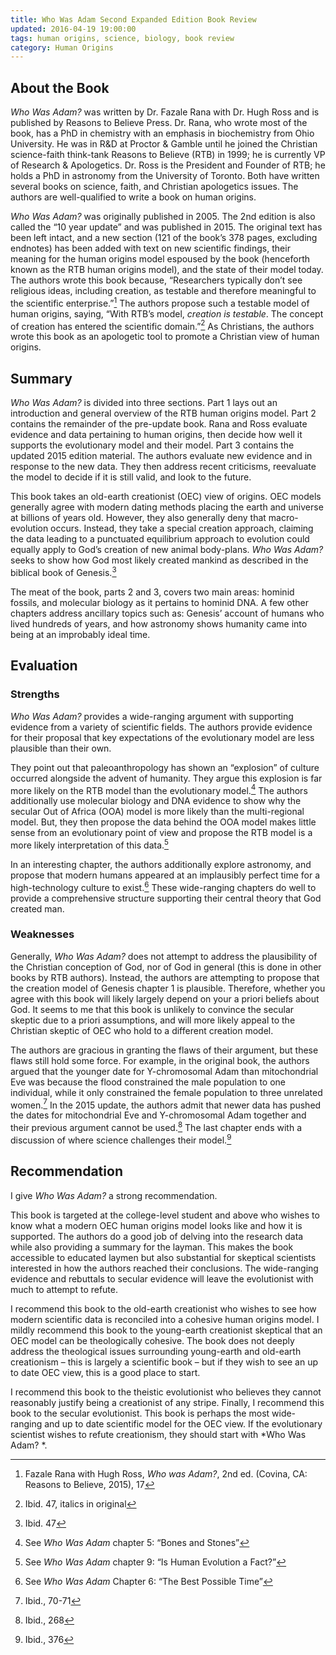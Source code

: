 ```yaml
---
title: Who Was Adam Second Expanded Edition Book Review
updated: 2016-04-19 19:00:00
tags: human origins, science, biology, book review
category: Human Origins
---
```


## About the Book
*Who Was Adam?* was written by Dr. Fazale Rana with Dr. Hugh Ross and is published by Reasons to Believe Press. Dr. Rana, who wrote most of the book, has a PhD in chemistry with an emphasis in biochemistry from Ohio University. He was in R&D at Proctor & Gamble until he joined the Christian science-faith think-tank Reasons to Believe (RTB) in 1999; he is currently VP of Research & Apologetics. Dr. Ross is the President and Founder of RTB; he holds a PhD in astronomy from the University of Toronto. Both have written several books on science, faith, and Christian apologetics issues. The authors are well-qualified to write a book on human origins.

*Who Was Adam?* was originally published in 2005. The 2nd edition is also called the “10 year update” and was published in 2015. The original text has been left intact, and a new section (121 of the book’s 378 pages, excluding endnotes) has been added with text on new scientific findings, their meaning for the human origins model espoused by the book (henceforth known as the RTB human origins model), and the state of their model today. The authors wrote this book because, “Researchers typically don’t see religious ideas, including creation, as testable and therefore meaningful to the scientific enterprise.”[^1] The authors propose such a testable model of human origins, saying, “With RTB’s model, *creation is testable*. The concept of creation has entered the scientific domain.”[^2] As Christians, the authors wrote this book as an apologetic tool to promote a Christian view of human origins.

## Summary
*Who Was Adam?* is divided into three sections. Part 1 lays out an introduction and general overview of the RTB human origins model. Part 2 contains the remainder of the pre-update book. Rana and Ross evaluate evidence and data pertaining to human origins, then decide how well it supports the evolutionary model and their model. Part 3 contains the updated 2015 edition material. The authors evaluate new evidence and in response to the new data. They then address recent criticisms, reevaluate the model to decide if it is still valid, and look to the future.

This book takes an old-earth creationist (OEC) view of origins. OEC models generally agree with modern dating methods placing the earth and universe at billions of years old. However, they also generally deny that macro-evolution occurs. Instead, they take a special creation approach, claiming the data leading to a punctuated equilibrium approach to evolution could equally apply to God’s creation of new animal body-plans. *Who Was Adam?* seeks to show how God most likely created mankind as described in the biblical book of Genesis.[^3]

The meat of the book, parts 2 and 3, covers two main areas: hominid fossils, and molecular biology as it pertains to hominid DNA. A few other chapters address ancillary topics such as: Genesis’ account of humans who lived hundreds of years, and how astronomy shows humanity came into being at an improbably ideal time.

## Evaluation
### Strengths
*Who Was Adam?* provides a wide-ranging argument with supporting evidence from a variety of scientific fields. The authors provide evidence for their proposal that key expectations of the evolutionary model are less plausible than their own.

They point out that paleoanthropology has shown an “explosion” of culture occurred alongside the advent of humanity. They argue this explosion is far more likely on the RTB model than the evolutionary model.[^4] The authors additionally use molecular biology and DNA evidence to show why the secular Out of Africa (OOA) model is more likely than the multi-regional model. But, they then propose the data behind the OOA model makes little sense from an evolutionary point of view and propose the RTB model is a more likely interpretation of this data.[^5]

In an interesting chapter, the authors additionally explore astronomy, and propose that modern humans appeared at an implausibly perfect time for a high-technology culture to exist.[^6] These wide-ranging chapters do well to provide a comprehensive structure supporting their central theory that God created man.

### Weaknesses
Generally, *Who Was Adam?* does not attempt to address the plausibility of the Christian conception of God, nor of God in general (this is done in other books by RTB authors). Instead, the authors are attempting to propose that the creation model of Genesis chapter 1 is plausible. Therefore, whether you agree with this book will likely largely depend on your a priori beliefs about God. It seems to me that this book is unlikely to convince the secular skeptic due to a priori assumptions, and will more likely appeal to the Christian skeptic of OEC who hold to a different creation model.

The authors are gracious in granting the flaws of their argument, but these flaws still hold some force. For example, in the original book, the authors argued that the younger date for Y-chromosomal Adam than mitochondrial Eve was because the flood constrained the male population to one individual, while it only constrained the female population to three unrelated women.[^7] In the 2015 update, the authors admit that newer data has pushed the dates for mitochondrial Eve and Y-chromosomal Adam together and their previous argument cannot be used.[^8] The last chapter ends with a discussion of where science challenges their model.[^9]

## Recommendation
I give *Who Was Adam?* a strong recommendation.

This book is targeted at the college-level student and above who wishes to know what a modern OEC human origins model looks like and how it is supported. The authors do a good job of delving into the research data while also providing a summary for the layman. This makes the book accessible to educated laymen but also substantial for skeptical scientists interested in how the authors reached their conclusions. The wide-ranging evidence and rebuttals to secular evidence will leave the evolutionist with much to attempt to refute.

I recommend this book to the old-earth creationist who wishes to see how modern scientific data is reconciled into a cohesive human origins model. I mildly recommend this book to the young-earth creationist skeptical that an OEC model can be theologically cohesive. The book does not deeply address the theological issues surrounding young-earth and old-earth creationism – this is largely a scientific book – but if they wish to see an up to date OEC view, this is a good place to start.

I recommend this book to the theistic evolutionist who believes they cannot reasonably justify being a creationist of any stripe. Finally, I recommend this book to the secular evolutionist. This book is perhaps the most wide-ranging and up to date scientific model for the OEC view. If the evolutionary scientist wishes to refute creationism, they should start with *Who Was Adam? *.

[^1]:	Fazale Rana with Hugh Ross, *Who was Adam?*, 2nd ed. (Covina, CA: Reasons to Believe, 2015), 17

[^2]:	Ibid. 47, italics in original

[^3]:	Ibid. 47

[^4]:	See *Who Was Adam* chapter 5: “Bones and Stones”

[^5]:	See *Who Was Adam* chapter 9: “Is Human Evolution a Fact?”

[^6]:	See *Who Was Adam* Chapter 6: “The Best Possible Time”

[^7]:	Ibid., 70-71

[^8]:	Ibid., 268

[^9]:	Ibid., 376
